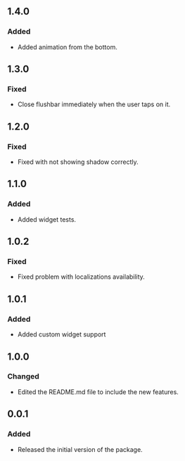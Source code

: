 ## 1.4.0

### Added

- Added animation from the bottom.

## 1.3.0

### Fixed

- Close flushbar immediately when the user taps on it.

## 1.2.0

### Fixed

- Fixed with not showing shadow correctly.

## 1.1.0

### Added

- Added widget tests.

## 1.0.2

### Fixed

- Fixed problem with localizations availability.

## 1.0.1

### Added

- Added custom widget support

## 1.0.0

### Changed

- Edited the README.md file to include the new features.

## 0.0.1

### Added

- Released the initial version of the package.
